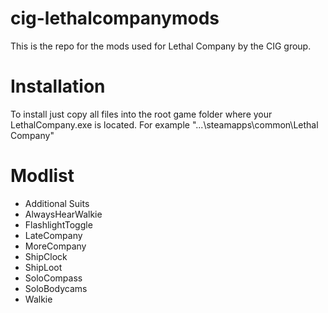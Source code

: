 # cig-lethalcompanymods
This is the repo for the mods used for Lethal Company by the CIG group.

# Installation
To install just copy all files into the root game folder where your LethalCompany.exe is located.
For example "...\steamapps\common\Lethal Company\"

# Modlist
- Additional Suits
- AlwaysHearWalkie
- FlashlightToggle
- LateCompany
- MoreCompany
- ShipClock
- ShipLoot
- SoloCompass
- SoloBodycams
- Walkie